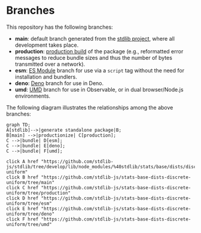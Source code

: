 <!--

@license Apache-2.0

Copyright (c) 2022 The Stdlib Authors.

Licensed under the Apache License, Version 2.0 (the "License");
you may not use this file except in compliance with the License.
You may obtain a copy of the License at

    http://www.apache.org/licenses/LICENSE-2.0

Unless required by applicable law or agreed to in writing, software
distributed under the License is distributed on an "AS IS" BASIS,
WITHOUT WARRANTIES OR CONDITIONS OF ANY KIND, either express or implied.
See the License for the specific language governing permissions and
limitations under the License.

-->

# Branches

This repository has the following branches:

-   **main**: default branch generated from the [stdlib project][stdlib-url], where all development takes place.
-   **production**: [production build][production-url] of the package (e.g., reformatted error messages to reduce bundle sizes and thus the number of bytes transmitted over a network).
-   **esm**: [ES Module][esm-url] branch for use via a `script` tag without the need for installation and bundlers.
-   **deno**: [Deno][deno-url] branch for use in Deno.
-   **umd**: [UMD][umd-url] branch for use in Observable, or in dual browser/Node.js environments.

The following diagram illustrates the relationships among the above branches:

```mermaid
graph TD;
A[stdlib]-->|generate standalone package|B;
B[main] -->|productionize| C[production];
C -->|bundle| D[esm];
C -->|bundle| E[deno];
C -->|bundle| F[umd];

click A href "https://github.com/stdlib-js/stdlib/tree/develop/lib/node_modules/%40stdlib/stats/base/dists/discrete-uniform"
click B href "https://github.com/stdlib-js/stats-base-dists-discrete-uniform/tree/main"
click C href "https://github.com/stdlib-js/stats-base-dists-discrete-uniform/tree/production"
click D href "https://github.com/stdlib-js/stats-base-dists-discrete-uniform/tree/esm"
click E href "https://github.com/stdlib-js/stats-base-dists-discrete-uniform/tree/deno"
click F href "https://github.com/stdlib-js/stats-base-dists-discrete-uniform/tree/umd"
```

[stdlib-url]: https://github.com/stdlib-js/stdlib/tree/develop/lib/node_modules/%40stdlib/stats/base/dists/discrete-uniform
[production-url]: https://github.com/stdlib-js/stats-base-dists-discrete-uniform/tree/production
[deno-url]: https://github.com/stdlib-js/stats-base-dists-discrete-uniform/tree/deno
[umd-url]: https://github.com/stdlib-js/stats-base-dists-discrete-uniform/tree/umd
[esm-url]: https://github.com/stdlib-js/stats-base-dists-discrete-uniform/tree/esm